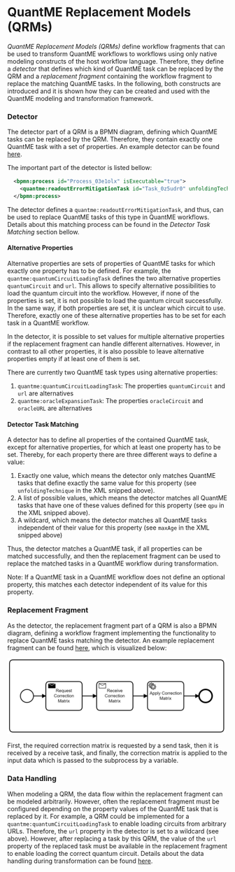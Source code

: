 # QuantME Replacement Models (QRMs)

_QuantME Replacement Models (QRMs)_ define workflow fragments that can be used to transform QuantME workflows to workflows using only native modeling constructs of the host workflow language.
Therefore, they define a _detector_ that defines which kind of QuantME task can be replaced by the QRM and a _replacement fragment_ containing the workflow fragment to replace the matching QuantME tasks.
In the following, both constructs are introduced and it is shown how they can be created and used with the QuantME modeling and transformation framework.

### Detector

The detector part of a QRM is a BPMN diagram, defining which QuantME tasks can be replaced by the QRM.
Therefore, they contain exactly one QuantME task with a set of properties.
An example detector can be found [here](./detector.bpmn).

The important part of the detector is listed bellow:

```xml
  <bpmn:process id="Process_03e1olx" isExecutable="true">
    <quantme:readoutErrorMitigationTask id="Task_0z5udr0" unfoldingTechnique="Correction Matrix" qpu="ibmq_rome, ibmq_london" maxAge="*" />
  </bpmn:process>
```

The detector defines a `quantme:readoutErrorMitigationTask`, and thus, can be used to replace QuantME tasks of this type in QuantME workflows.
Details about this matching process can be found in the _Detector Task Matching_ section bellow.

#### Alternative Properties

Alternative properties are sets of properties of QuantME tasks for which exactly one property has to be defined.
For example, the `quantme:quantumCircuitLoadingTask` defines the two alternative properties `quantumCircuit` and `url`.
This allows to specify alternative possibilities to load the quantum circuit into the workflow.
However, if none of the properties is set, it is not possible to load the quantum circuit successfully.
In the same way, if both properties are set, it is unclear which circuit to use.
Therefore, exactly one of these alternative properties has to be set for each task in a QuantME workflow.

In the detector, it is possible to set values for multiple alternative properties if the replacement fragment can handle different alternatives.
However, in contrast to all other properties, it is also possible to leave alternative properties empty if at least one of them is set.

There are currently two QuantME task types using alternative properties: 

1. `quantme:quantumCircuitLoadingTask`: The properties `quantumCircuit` and `url` are alternatives
2. `quantme:oracleExpansionTask`: The properties `oracleCircuit` and `oracleURL` are alternatives

#### Detector Task Matching

A detector has to define all properties of the contained QuantME task, except for alternative properties, for which at least one property has to be set.
Thereby, for each property there are three different ways to define a value: 

1. Exactly one value, which means the detector only matches QuantME tasks that define exactly the same value for this property (see `unfoldingTechnique` in the XML snipped above).
2. A list of possible values, which means the detector matches all QuantME tasks that have one of these values defined for this property (see `qpu` in the XML snipped above).
3. A wildcard, which means the detector matches all QuantME tasks independent of their value for this property (see `maxAge` in the XML snipped above)

Thus, the detector matches a QuantME task, if all properties can be matched successfully, and then the replacement fragment can be used to replace the matched tasks in a QuantME workflow during transformation.

Note: If a QuantME task in a QuantME workflow does not define an optional property, this matches each detector independent of its value for this property. 

### Replacement Fragment

As the detector, the replacement fragment part of a QRM is also a BPMN diagram, defining a workflow fragment implementing the functionality to replace QuantME tasks matching the detector.
An example replacement fragment can be found [here](./replacement.bpmn), which is visualized below:

<img src="./replacement.png" width="500">

First, the required correction matrix is requested by a send task, then it is received by a receive task, and finally, the correction matrix is applied to the input data which is passed to the subprocess by a variable.

### Data Handling

When modeling a QRM, the data flow within the replacement fragment can be modeled arbitrarily.
However, often the replacement fragment must be configured depending on the property values of the QuantME task that is replaced by it.
For example, a QRM could be implemented for a `quantme:quantumCircuitLoadingTask` to enable loading circuits from arbitrary URLs.
Therefore, the `url` property in the detector is set to a wildcard (see above).
However, after replacing a task by this QRM, the value of the `url` property of the replaced task must be available in the replacement fragment to enable loading the correct quantum circuit.
Details about the data handling during transformation can be found [here](../Data-Handling).
